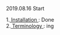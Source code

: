 2019.08.16 Start

1.[ Installation ](https://github.com/Sangrho/Study/blob/master/Note/Kubernetes/Install_cluster.md) : Done </br>
2.[ Terminology ]() : ing
